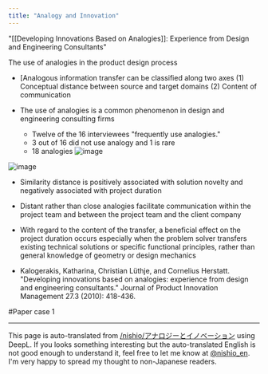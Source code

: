 ```yaml
---
title: "Analogy and Innovation"
---
```


"[[Developing Innovations Based on Analogies]]: Experience from Design and Engineering Consultants"

The use of analogies in the product design process

- [Analogous information transfer can be classified along two axes
(1) Conceptual distance between source and target domains
(2) Content of communication

- The use of analogies is a common phenomenon in design and engineering consulting firms
    - Twelve of the 16 interviewees "frequently use analogies."
    - 3 out of 16 did not use analogy and 1 is rare
    - 18 analogies
![image](https://gyazo.com/f404f7d6a1b4c722fc019e3f546b2006/thumb/1000)

![image](https://gyazo.com/06e0332aaaaed97efa3c2e5a92badf07/thumb/1000)

- Similarity distance is positively associated with solution novelty and negatively associated with project duration
- Distant rather than close analogies facilitate communication within the project team and between the project team and the client company
- With regard to the content of the transfer, a beneficial effect on the project duration occurs especially when the problem solver transfers existing technical solutions or specific functional principles, rather than general knowledge of geometry or design mechanics

- Kalogerakis, Katharina, Christian Lüthje, and Cornelius Herstatt. "Developing innovations based on analogies: experience from design and engineering consultants." Journal of Product Innovation Management 27.3 (2010): 418-436.

#Paper case 1

---
This page is auto-translated from [/nishio/アナロジーとイノベーション](https://scrapbox.io/nishio/アナロジーとイノベーション) using DeepL. If you looks something interesting but the auto-translated English is not good enough to understand it, feel free to let me know at [@nishio_en](https://twitter.com/nishio_en). I'm very happy to spread my thought to non-Japanese readers.